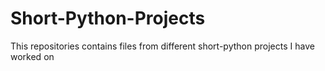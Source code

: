 # Short-Python-Projects
This repositories contains files from different short-python projects I have worked on
